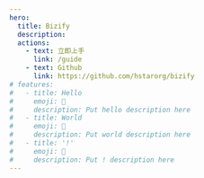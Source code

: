 ```yaml
---
hero:
  title: Bizify
  description: 
  actions:
    - text: 立即上手
      link: /guide
    - text: Github
      link: https://github.com/hstarorg/bizify
# features:
#   - title: Hello
#     emoji: 💎
#     description: Put hello description here
#   - title: World
#     emoji: 🌈
#     description: Put world description here
#   - title: '!'
#     emoji: 🚀
#     description: Put ! description here
---
```


